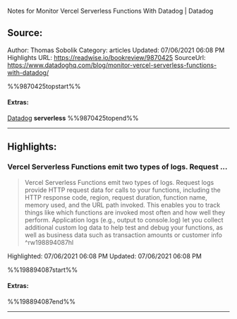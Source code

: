 Notes for Monitor Vercel Serverless Functions With Datadog | Datadog

## Source:
Author: Thomas Sobolik
Category: articles
Updated: 07/06/2021 06:08 PM
Highlights URL: https://readwise.io/bookreview/9870425
SourceUrl: https://www.datadoghq.com/blog/monitor-vercel-serverless-functions-with-datadog/

%%9870425topstart%%
#### Extras:
[Datadog](/knowledge/LIP/Datadog) **serverless**
%%9870425topend%%


 
-----
 ## Highlights:

### Vercel Serverless Functions emit two types of logs. Request ...
>Vercel Serverless Functions emit two types of logs. Request logs provide HTTP request data for calls to your functions, including the HTTP response code, region, request duration, function name, memory used, and the URL path invoked. This enables you to track things like which functions are invoked most often and how well they perform. Application logs (e.g., output to console.log) let you collect additional custom log data to help test and debug your functions, as well as business data such as transaction amounts or customer info ^rw198894087hl


Highlighted: 07/06/2021 06:08 PM
Updated: 07/06/2021 06:08 PM

%%198894087start%%
#### Extras:

%%198894087end%%



------

